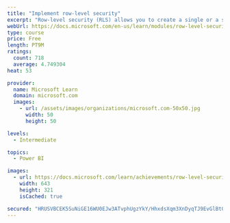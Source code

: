 ```yaml
---
title: "Implement row-level security"
excerpt: "Row-level security (RLS) allows you to create a single or a set of reports that targets data for a specific user. In this module, you will learn how to implement RLS by using either a static or dynamic method and how Microsoft Power BI simplifies testing RLS in Power BI Desktop and Power BI service."
webUrl: https://docs.microsoft.com/en-us/learn/modules/row-level-security-power-bi/
type: course
price: Free
length: PT9M
ratings:
  count: 718
  average: 4.749304
heat: 53

provider:
  name: Microsoft Learn
  domain: microsoft.com
  images:
    - url: /assets/images/organizations/microsoft.com-50x50.jpg
      width: 50
      height: 50

levels:
  - Intermediate

topics:
  - Power BI

images:
  - url: https://docs.microsoft.com/learn/achievements/row-level-security-power-bi-social.png
    width: 643
    height: 321
    isCached: true

secured: "HRUSVBCEK5SuNiGE16WU0EJw3ATvphUgzYkY/HhxdsXqm3XnDyqTJ9EvGlBtGt822uI478VU67cszhDQPUE/G/6PHKW29UA98dsCeewRCBSxgKvCHUXWZEoaouZsP72Hl8uE+WeZXh8QMxQygCQXzmyxk+C8GxKEAglYV/JkmdT094BRIMtsB+ahXER84kEBQXZpURhxMCCaUr5w0VB5cwx/S3xeZhpt9joKhE2/7+kl4wBBoSWhcbg4X83jm5C2IbXKFN9BqYKQ05kVvBAy4HqM8lmzdRCxsfffxTU4YqUk8BpagfiJLKqlFxRPx5ecjeEZ7PU8lWWWFqHm7h9WIv5eUThXLKY75R6+U15elgjAh7AAIXbNHLzZrD7nf5H6dQ5LJzQzJbJbzxy/HMEFOR3H1lz3QJYRlKcUH/ztPTI=;1rea1hs5cLErSmKqTD+1dA=="
---
```


